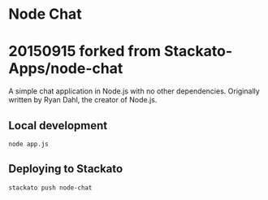 # Node Chat
# 20150915 forked from Stackato-Apps/node-chat

A simple chat application in Node.js with no other dependencies.
Originally written by Ryan Dahl, the creator of Node.js.

## Local development

    node app.js

## Deploying to Stackato

    stackato push node-chat
